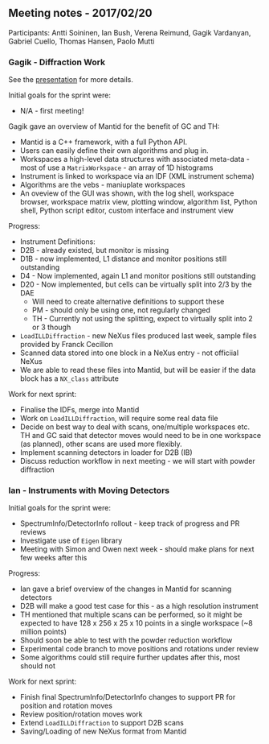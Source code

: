 ## Meeting notes - 2017/02/20

Participants: Antti Soininen, Ian Bush, Verena Reimund, Gagik Vardanyan, Gabriel Cuello, Thomas Hansen, Paolo Mutti

### Gagik - Diffraction Work

See the [presentation](2017-02-20-Diffraction.pdf) for more details.

Initial goals for the sprint were:
 * N/A - first meeting!

Gagik gave an overview of Mantid for the benefit of GC and TH:
 * Mantid is a C++ framework, with a full Python API.
 * Users can easily define their own algorithms and plug in.
 * Workspaces a high-level data structures with associated meta-data - most of use a `MatrixWorkspace` - an array of 1D histograms
 * Instrument is linked to workspace via an IDF (XML instrument schema)
 * Algorithms are the vebs - maniuplate workspaces 
 * An oveview of the GUI was shown, with the log shell, workspace browser, workspace matrix view, plotting window, algorithm list, Python shell, Python script editor, custom interface and instrument view

Progress:
 * Instrument Definitions:
  * D2B - already existed, but monitor is missing
  * D1B - now implemented, L1 distance and monitor positions still outstanding
  * D4 - Now implemented, again L1 and monitor positions still outstanding
  * D20 - Now implemented, but cells can be virtually split into 2/3 by the DAE
    * Will need to create alternative definitions to support these
    * PM - should only be using one, not regularly changed
    * TH - Currently not using the splitting, expect to virtually split into 2 or 3 though
 * `LoadILLDiffraction` - new NeXus files produced last week, sample files provided by Franck Cecillon
  * Scanned data stored into one block in a NeXus entry - not officiial NeXus
  * We are able to read these files into Mantid, but will be easier if the data block has a `NX_class` attribute

Work for next sprint:
 * Finalise the IDFs, merge into Mantid
 * Work on `LoadILLDiffraction`, will require some real data file
 * Decide on best way to deal with scans, one/multiple workspaces etc. TH and GC said that detector moves would need to be in one workspace (as planned), other scans are used more flexibly.
 * Implement scanning detectors in loader for D2B (IB)
 * Discuss reduction workflow in next meeting - we will start with powder diffraction

### Ian - Instruments with Moving Detectors

Initial goals for the sprint were:
 * SpectrumInfo/DetectorInfo rollout - keep track of progress and PR reviews
 * Investigate use of `Eigen` library
 * Meeting with Simon and Owen next week - should make plans for next few weeks after this

Progress:
 * Ian gave a brief overview of the changes in Mantid for scanning detectors
 * D2B will make a good test case for this - as a high resolution instrument
  * TH mentioned that multiple scans can be performed, so it might be expected to have 128 x 256 x 25 x 10 points in a single workspace (~8 million points)
  * Should soon be able to test with the powder reduction workflow
 * Experimental code branch to move positions and rotations under review
 * Some algorithms could still require further updates after this, most should not

Work for next sprint:
 * Finish final SpectrumInfo/DetectorInfo changes to support PR for position and rotation moves
 * Review position/rotation moves work
 * Extend `LoadILLDiffraction` to support D2B scans
 * Saving/Loading of new NeXus format from Mantid






